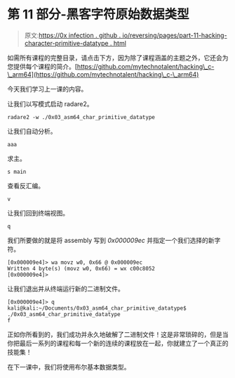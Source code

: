 # 第 11 部分-黑客字符原始数据类型

> 原文:[https://0x infection . github . io/reversing/pages/part-11-hacking-character-primitive-datatype . html](https://0xinfection.github.io/reversing/pages/part-11-hacking-character-primitive-datatype.html)

如需所有课程的完整目录，请点击下方，因为除了课程涵盖的主题之外，它还会为您提供每个课程的简介。[https://github.com/mytechnotalent/hacking\_c-\_arm64](https://github.com/mytechnotalent/hacking\_c-\_arm64)

今天我们学习上一课的内容。

让我们以写模式启动 radare2。

```
radare2 -w ./0x03_asm64_char_primitive_datatype

```

让我们自动分析。

```
aaa

```

求主。

```
s main

```

查看反汇编。

```
v

```

让我们回到终端视图。

```
q

```

我们所要做的就是将 assembly 写到 *0x000009ec* 并指定一个我们选择的新字符。

```
[0x000009e4]> wa movz w0, 0x66 @ 0x000009ec
Written 4 byte(s) (movz w0, 0x66) = wx c00c8052
[0x000009e4]>

```

让我们退出并从终端运行新的二进制文件。

```
[0x000009e4]> q
kali@kali:~/Documents/0x03_asm64_char_primitive_datatype$ ./0x03_asm64_char_primitive_datatype
f

```

正如你所看到的，我们成功并永久地破解了二进制文件！这是非常琐碎的，但是当你把最后一系列的课程和每一个新的连续的课程放在一起，你就建立了一个真正的技能集！

在下一课中，我们将使用布尔基本数据类型。